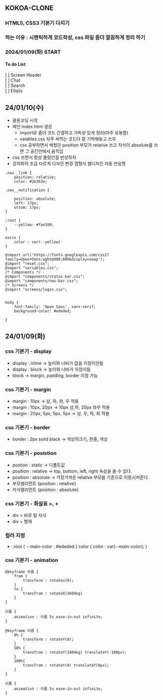 ## KOKOA-CLONE

### HTML5, CSS3 기본기 다지기

### 하는 이유 : 시멘틱하게 코드작성, css 파일 좀더 깔끔하게 정리 하기

### 2024/01/09(화) START

#### To do List

[ ] Screen Header<br>
[ ] Chat<br>
[ ] Search<br>
[ ] Eliipls<br>

<h2>24/01/10(수)</h2>

- 클론코딩 시작
- 메인 index.html 생성
  - import로 좀더 코드 간결하고 가독성 있게 정리(아주 유용함)
  - vaiables.css 자주 써먹는 코드다 잘 기억해놓고 쓰자
  - css 공부하면서 배웠던 position 부모가 relative 쓰고 자식이 absolute를 쓰면 그 공간안에서 움직임
- css 쓰면서 항상 몰랐던걸 반성하자
- 강의와의 조금 다르게 디자인 변경 앱형식 웹디자인 자동 반응형

```
.nav__link {
    position: relative;
    color: #2e363e;

.nav__notification {

    position: absolute;
    left: 17px;
    ottom: 17px;
}
```

```
:root {
    --yellow: #fae100;
}

excss {
    color : var(--yellow)
}
```

```
@import url('https://fonts.googleapis.com/css2?family=Open+Sans:wght@400;600&display=swap');
@import "reset.css";
@import "variables.css";
/* Components */
@import "components/status-bar.css";
@import "components/nav-bar.css";
/* Screens */
@import "screens/login.css";


body {
    font-family: 'Open Sans', sans-serif;
    background-color: #ededed;

}
```

<h2>24/01/09(화)</h2>
<h3>css 기본기 - display</h3>

- display : inline -> 높이와 너비가 없음 지정이안됨
- display : block -> 높이와 너비가 지정이됨
- block -> margin, padding, border 지정 가능

<h3>css 기본기 - margin</h3>

- margin : 10px -> 상, 하, 좌, 우 적용
- margin : 10px, 20px -> 10px 상,하, 20px 좌우 적용
- margin : 20px, 5px, 5px, 5px -> 상, 우, 하, 좌 적용

<h3>css 기본기 - border</h3>

- border : 2px soild black -> 색상의크기, 한줄, 색상
<h3>css 기본기 - posistion</h3>

- postion : static -> 디폴트값
- position : relative -> top, bottom, left, right 속성을 쓸 수 있다.
- position : absolute -> 가장가까운 relative 부모를 기준으로 이동시켜준다.
- 부모엘리먼트 {position : relative}
- 자식엘리먼트 {position : absolute}

<h3>css 기본기 - 화살표 >, +  </h3>

- div > 바로 밑 자식
- div + 형제

<h3>컬러 지정</h3>

- :root {
--main-color : #ededed
}
color {
color : var(--main-color);
}
<h3>css 기본기 - animation </h3>

```
@keyframe 이름 {
    from {
        transform : rotatex(0);
    }
    to {
        transfrom : rotateX(360deg)
    }
}

이름 {
    animation : 이름 5s ease-in-out infinite;
}

@keyframe 이름 {
    0% {
        transform : rotateY(0);
    }
    50% {
        transfrom : rotateY(180deg) translateY(-100px);
    }
    100%{
        transfrom : rotateY(0) translateY(0px);
    }
}

이름 {
    animation : 이름 5s ease-in-out infinite;
}
```
